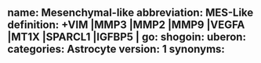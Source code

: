 name: Mesenchymal-like
abbreviation: MES-Like
definition: +VIM |MMP3 |MMP2 |MMP9 |VEGFA |MT1X |SPARCL1 |IGFBP5 |
go: 
shogoin: 
uberon: 
categories: Astrocyte
version: 1 
synonyms:
---
